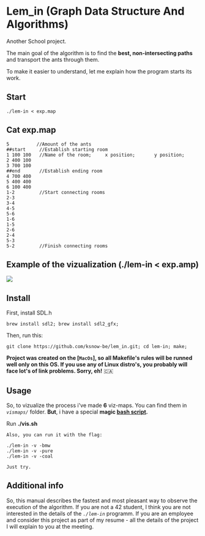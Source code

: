 # Lem_in (Graph Data Structure And Algorithms)

Another School project.

The main goal of the algorithm is to find the **best, non-intersecting paths** and transport the ants through them.

To make it easier to understand, let me explain how the program starts its work.

## Start
```
./lem-in < exp.map
```
## Cat exp.map
```
5          //Amount of the ants
##start     //Establish starting room
1 100 100   //Name of the room;     x position;       y position;
2 400 100
3 700 100
##end       //Establish ending room
4 700 400
5 400 400
6 100 400
1-2         //Start connecting rooms
2-3
3-4
4-5
5-6
1-6
1-5
2-6
2-4
5-3
5-2         //Finish connecting rooms
```
## Example of the vizualization (./lem-in < exp.amp)
![](https://media.giphy.com/media/5tgWLNAm8aNhkG8hDB/giphy.gif)

## Install
First, install SDL.h
```
brew install sdl2; brew install sdl2_gfx;
```
Then, run this:
```
git clone https://github.com/ksnow-be/lem_in.git; cd lem-in; make;
```


**Project was created on the [`MacOs`], so all Makefile's rules will be runned well only on this OS. 
If you use any of Linux distro's, you probably will face lot's of link problems. Sorry, eh!**  🇨🇦 

## Usage
So, to vizualize the process i've made **6** viz-maps. You can find them in *`vismaps/`* folder.
**But**, i have a special **magic [bash script](vis.sh).**

Run **./vis.sh**
```
Also, you can run it with the flag:

./lem-in -v -bmw
./lem-in -v -pure
./lem-in -v -coal

Just try.
```

## Additional info

So, this manual describes the fastest and most pleasant way to observe the execution of the algorithm. If you are not a 42 student, I think you are not interested in the details of the *`./lem-in`* programm. If you are an employee and consider this project as part of my resume - all the details of the project I will explain to you at the meeting.

